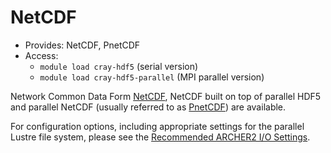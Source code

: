 # NetCDF

  - Provides: NetCDF, PnetCDF
  - Access: 
    + `module load cray-hdf5` (serial version)
    + `module load cray-hdf5-parallel` (MPI parallel version)

Network Common Data Form
[NetCDF](https://www.unidata.ucar.edu/software/netcdf/), NetCDF built
on top of parallel HDF5 and parallel NetCDF (usually referred to as
[PnetCDF](https://parallel-netcdf.github.io/wiki/Documentation.html))
are available.

For configuration options, including appropriate settings for the
parallel Lustre file system, please see	the [Recommended ARCHER2 I/O
Settings](/user-guide/io##recommended-archer2-io-settings).
